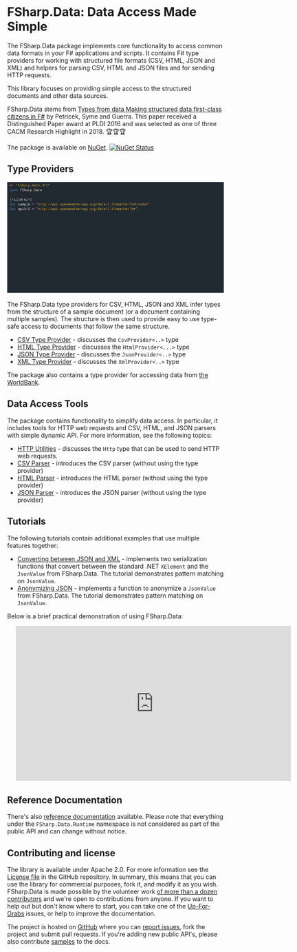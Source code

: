 FSharp.Data: Data Access Made Simple
================================

The FSharp.Data package implements core functionality to 
access common data formats in your F# applications and scripts. It contains F# type 
providers for working with structured file formats (CSV, HTML, JSON and XML) and helpers for parsing 
CSV, HTML and JSON files and for sending HTTP requests.

This library focuses on providing simple access to the structured documents 
and other data sources. 

FSharp.Data stems from [Types from data Making structured data first-class citizens in F#](http://tomasp.net/academic/papers/fsharp-data/) by Petricek, Syme and Guerra. This paper
received a Distinguished Paper award at PLDI 2016 and was selected as one of three CACM Research
Highlight in 2018. 🏆🏆🏆

The package is available on <a href="https://nuget.org/packages/FSharp.Data">NuGet</a>. [![NuGet Status](//img.shields.io/nuget/v/FSharp.Data.svg?style=flat)](https://www.nuget.org/packages/FSharp.Data/)



## Type Providers

<div class="container-fluid" style="margin:15px 0px 15px 0px;">
    <div class="row-fluid">
        <div class="span1"></div>
        <div class="span10" id="anim-holder">
            <a id="lnk" href="images/json.gif"><img id="anim" src="images/json.gif" /></a>
        </div>
        <div class="span1"></div>
    </div>
</div>

The FSharp.Data type providers for CSV, HTML, JSON and XML infer types from the structure of a sample 
document (or a document containing multiple samples). The structure is then used
to provide easy to use type-safe access to documents that follow the same structure.

 * [CSV Type Provider](library/CsvProvider.html) - discusses the `CsvProvider<..>` type
 * [HTML Type Provider](library/HtmlProvider.html) - discusses the `HtmlProvider<...>` type
 * [JSON Type Provider](library/JsonProvider.html) - discusses the `JsonProvider<..>` type
 * [XML Type Provider](library/XmlProvider.html) - discusses the `XmlProvider<..>` type

The package also contains a type provider for accessing data from 
[the WorldBank](library/WorldBank.html).

## Data Access Tools
 
The package contains functionality to simplify data access. In particular, it includes tools for HTTP web requests and 
CSV, HTML, and JSON parsers with simple dynamic API. For more information, see the 
following topics:

 * [HTTP Utilities](library/Http.html) - discusses the `Http` type that can be used
   to send HTTP web requests.
 * [CSV Parser](library/CsvFile.html) - introduces the CSV parser 
   (without using the type provider)
 * [HTML Parser](library/HtmlParser.html) - introduces the HTML parser 
   (without using the type provider)
 * [JSON Parser](library/JsonValue.html) - introduces the JSON parser 
   (without using the type provider)

## Tutorials

The following tutorials contain additional examples that 
use multiple features together:

 * [Converting between JSON and XML](tutorials/JsonToXml.html) - implements two serialization 
   functions that convert between the standard .NET `XElement` and the `JsonValue` from FSharp.Data.
   The tutorial demonstrates pattern matching on `JsonValue`.
 * [Anonymizing JSON](tutorials/JsonAnonymizer.html) - implements a function to anonymize a `JsonValue` from FSharp.Data.
   The tutorial demonstrates pattern matching on `JsonValue`.

Below is a brief practical demonstration of using FSharp.Data:

<div style="padding-left:20px"><iframe src="https://channel9.msdn.com/posts/Understanding-the-World-with-F/player" width="640" height="360" allowFullScreen frameBorder="0"></iframe></div>

## Reference Documentation

There's also [reference documentation](reference) available. Please note that everything under 
the `FSharp.Data.Runtime` namespace is not considered as part of the public API and can change without notice.

## Contributing and license

The library is available under Apache 2.0. For more information see the 
[License file][license] in the GitHub repository. In summary, this means that you can 
use the library for commercial purposes, fork it, and modify it as you wish. FSharp.Data is made possible by the volunteer work [of more than a dozen 
contributors](https://github.com/fsharp/FSharp.Data/graphs/contributors) and we're open to 
contributions from anyone. If you want to help out but don't know where to start, you 
can take one of the [Up-For-Grabs](https://github.com/fsharp/FSharp.Data/issues?labels=up-for-grabs&state=open) 
issues, or help to improve the documentation.

The project is hosted on [GitHub][gh] where you can [report issues][issues], fork 
the project and submit pull requests. If you're adding new public API's, please also 
contribute [samples][samples] to the docs.

  [source]: https://github.com/fsharp/FSharp.Data/zipball/master
  [compiled]: https://github.com/fsharp/FSharp.Data/zipball/release
  [samples]: https://github.com/fsprojects/FSharp.Data/tree/master/docs/
  [gh]: https://github.com/fsharp/FSharp.Data
  [issues]: https://github.com/fsharp/FSharp.Data/issues
  [license]: https://github.com/fsharp/FSharp.Data/blob/master/LICENSE.md
  [contributing]: https://github.com/fsharp/FSharp.Data/blob/master/CONTRIBUTING.md
  [fsharp-oss]: http://groups.google.com/group/fsharp-opensource
